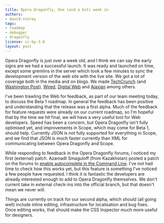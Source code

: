 ```yaml
---
title: Opera Dragonfly, One (and a bit) week in
authors:
- david-storey
tags:
- roadmap
- debugger
- dragonfly
license: cc-by-3.0
layout: post
---
```


<p>Opera Dragonfly is just over a week old, and I think we can say the early signs are we had a successful launch.  It was ready and launched on time, except some gremlins in the server which took a few minutes to sync the development version of the web site with the live site.  We got a lot of coverage both in the media and on blogs.  We made <a href="http://www.techcrunch.com/2008/05/06/opera-releases-firebug-alternative-dragonfly/">TechCrunch</a> (and <a href="http://www.washingtonpost.com/wp-dyn/content/article/2008/05/06/AR2008050601679.html">Washington Post</a>), <a href="http://blog.wired.com/monkeybites/2008/05/dragonfly-opera.html">Wired</a>, <a href="http://www.digital-web.com/news/2008/05/Opera_Dragonfly">Digital Web</a> and <a href="http://ajaxian.com/archives/opera-dragonfly-new-web-tooling">Ajaxian</a> among others.</p>

<p>I&#39;ve been trawling the Web for feedback, as part of our team meeting today, to discuss the Beta 1 roadmap.  In general the feedback has been positive and understanding that the release was a first alpha.  Much of the feedback for feature requests were already on our current roadmap, so I&#39;m hopeful that by the time we hit final, we will have a very useful tool for Web developers.  Speed has been a concern, but Opera Dragonfly isn&#39;t fully optimised yet, and improvements in Scope, which may come for Beta 1, should help.  Currently JSON is not fully supported for everything in Scope, and we find that JSON is much faster currently than XML for communicating between Opera Dragonfly and Scope.</p>

<p>While responding to feedback in the Opera Dragonfly forums, I noticed my first (external) patch.  Azamadt Smaguloff (from Kazakhstan) posted a patch on the forums to <a href="http://dev.opera.com/forums/topic/232372">enable autocomplete in the Command Line</a>.  I&#39;ve not had time to check how this works yet, but this feature is something I&#39;ve noticed a few people have requested.  I think it is fantastic the developers are already interested enough to add to Opera Dragonfly themselves.  We don&#39;t current take in external check-ins into the official branch, but that doesn&#39;t mean we never will.</p>

<p>Things are currently on track for our second alpha, which should (all going well) include inline editing, infrastructure for localisation and bug fixes.  Once editing works, that should make the CSS Inspector much more useful for designers.</p>
